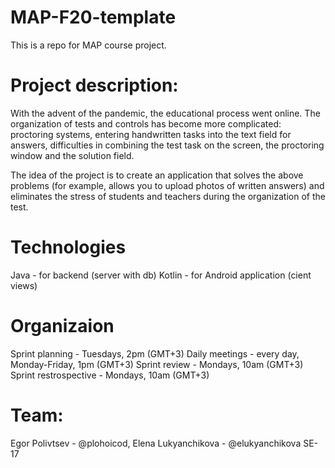 # MAP-F20-template

This is a repo for MAP course project.

# Project description:

With the advent of the pandemic, the educational process went online. The organization of tests and controls has become more complicated: proctoring systems, entering handwritten tasks into the text field for answers, difficulties in combining the test task on the screen, the proctoring window and the solution field.

The idea of the project is to create an application that solves the above problems (for example, allows you to upload photos of written answers) and eliminates the stress of students and teachers during the organization of the test.

# Technologies

Java - for backend (server with db)
Kotlin - for Android application (cient views)

# Organizaion

Sprint planning - Tuesdays, 2pm (GMT+3)
Daily meetings - every day, Monday-Friday, 1pm (GMT+3) 
Sprint review - Mondays, 10am (GMT+3)
Sprint restrospective - Mondays, 10am (GMT+3)

# Team:
Egor Polivtsev - @plohoicod,
Elena Lukyanchikova - @elukyanchikova
SE-17


